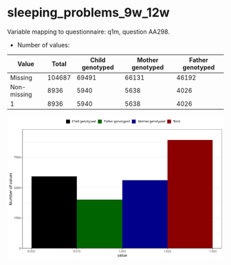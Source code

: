 # sleeping_problems_9w_12w
Variable mapping to questionnaire: q1m, question AA298.
- Number of values:

| Value | Total | Child genotyped | Mother genotyped | Father genotyped |
| ----- | ----- | --------------- | ---------------- | ---------------- |
| Missing | 104687 | 69491 | 66131 | 46192 |
| Non-missing | 8936 | 5940 | 5638 | 4026 |
| 1 | 8936 | 5940 | 5638 | 4026 |



![](sleeping_problems_9w_12w_n.png)




